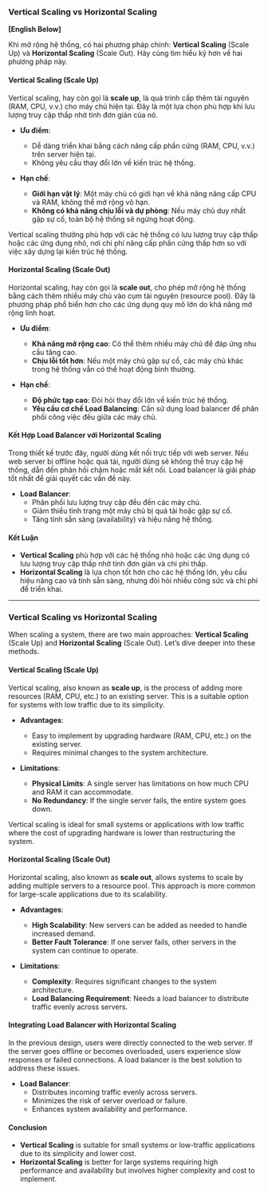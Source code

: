 ### Vertical Scaling vs Horizontal Scaling

**[English Below]**

Khi mở rộng hệ thống, có hai phương pháp chính: **Vertical Scaling** (Scale Up) và **Horizontal Scaling** (Scale Out). Hãy cùng tìm hiểu kỹ hơn về hai phương pháp này.

#### Vertical Scaling (Scale Up)

Vertical scaling, hay còn gọi là **scale up**, là quá trình cấp thêm tài nguyên (RAM, CPU, v.v.) cho máy chủ hiện tại. Đây là một lựa chọn phù hợp khi lưu lượng truy cập thấp nhờ tính đơn giản của nó.

- **Ưu điểm**:
  - Dễ dàng triển khai bằng cách nâng cấp phần cứng (RAM, CPU, v.v.) trên server hiện tại.
  - Không yêu cầu thay đổi lớn về kiến trúc hệ thống.

- **Hạn chế**:
  - **Giới hạn vật lý**: Một máy chủ có giới hạn về khả năng nâng cấp CPU và RAM, không thể mở rộng vô hạn.
  - **Không có khả năng chịu lỗi và dự phòng**: Nếu máy chủ duy nhất gặp sự cố, toàn bộ hệ thống sẽ ngừng hoạt động.

Vertical scaling thường phù hợp với các hệ thống có lưu lượng truy cập thấp hoặc các ứng dụng nhỏ, nơi chi phí nâng cấp phần cứng thấp hơn so với việc xây dựng lại kiến trúc hệ thống.

#### Horizontal Scaling (Scale Out)

Horizontal scaling, hay còn gọi là **scale out**, cho phép mở rộng hệ thống bằng cách thêm nhiều máy chủ vào cụm tài nguyên (resource pool). Đây là phương pháp phổ biến hơn cho các ứng dụng quy mô lớn do khả năng mở rộng linh hoạt.

- **Ưu điểm**:
  - **Khả năng mở rộng cao**: Có thể thêm nhiều máy chủ để đáp ứng nhu cầu tăng cao.
  - **Chịu lỗi tốt hơn**: Nếu một máy chủ gặp sự cố, các máy chủ khác trong hệ thống vẫn có thể hoạt động bình thường.

- **Hạn chế**:
  - **Độ phức tạp cao**: Đòi hỏi thay đổi lớn về kiến trúc hệ thống.
  - **Yêu cầu cơ chế Load Balancing**: Cần sử dụng load balancer để phân phối công việc đều giữa các máy chủ.

#### Kết Hợp Load Balancer với Horizontal Scaling

Trong thiết kế trước đây, người dùng kết nối trực tiếp với web server. Nếu web server bị offline hoặc quá tải, người dùng sẽ không thể truy cập hệ thống, dẫn đến phản hồi chậm hoặc mất kết nối. Load balancer là giải pháp tốt nhất để giải quyết các vấn đề này.

- **Load Balancer**:
  - Phân phối lưu lượng truy cập đều đến các máy chủ.
  - Giảm thiểu tình trạng một máy chủ bị quá tải hoặc gặp sự cố.
  - Tăng tính sẵn sàng (availability) và hiệu năng hệ thống.


#### Kết Luận

- **Vertical Scaling** phù hợp với các hệ thống nhỏ hoặc các ứng dụng có lưu lượng truy cập thấp nhờ tính đơn giản và chi phí thấp.
- **Horizontal Scaling** là lựa chọn tốt hơn cho các hệ thống lớn, yêu cầu hiệu năng cao và tính sẵn sàng, nhưng đòi hỏi nhiều công sức và chi phí để triển khai.

---

### Vertical Scaling vs Horizontal Scaling

When scaling a system, there are two main approaches: **Vertical Scaling** (Scale Up) and **Horizontal Scaling** (Scale Out). Let’s dive deeper into these methods.

#### Vertical Scaling (Scale Up)

Vertical scaling, also known as **scale up**, is the process of adding more resources (RAM, CPU, etc.) to an existing server. This is a suitable option for systems with low traffic due to its simplicity.

- **Advantages**:
  - Easy to implement by upgrading hardware (RAM, CPU, etc.) on the existing server.
  - Requires minimal changes to the system architecture.

- **Limitations**:
  - **Physical Limits**: A single server has limitations on how much CPU and RAM it can accommodate.
  - **No Redundancy**: If the single server fails, the entire system goes down.

Vertical scaling is ideal for small systems or applications with low traffic where the cost of upgrading hardware is lower than restructuring the system.

#### Horizontal Scaling (Scale Out)

Horizontal scaling, also known as **scale out**, allows systems to scale by adding multiple servers to a resource pool. This approach is more common for large-scale applications due to its scalability.

- **Advantages**:
  - **High Scalability**: New servers can be added as needed to handle increased demand.
  - **Better Fault Tolerance**: If one server fails, other servers in the system can continue to operate.

- **Limitations**:
  - **Complexity**: Requires significant changes to the system architecture.
  - **Load Balancing Requirement**: Needs a load balancer to distribute traffic evenly across servers.

#### Integrating Load Balancer with Horizontal Scaling

In the previous design, users were directly connected to the web server. If the server goes offline or becomes overloaded, users experience slow responses or failed connections. A load balancer is the best solution to address these issues.

- **Load Balancer**:
  - Distributes incoming traffic evenly across servers.
  - Minimizes the risk of server overload or failure.
  - Enhances system availability and performance.

#### Conclusion

- **Vertical Scaling** is suitable for small systems or low-traffic applications due to its simplicity and lower cost.
- **Horizontal Scaling** is better for large systems requiring high performance and availability but involves higher complexity and cost to implement.
